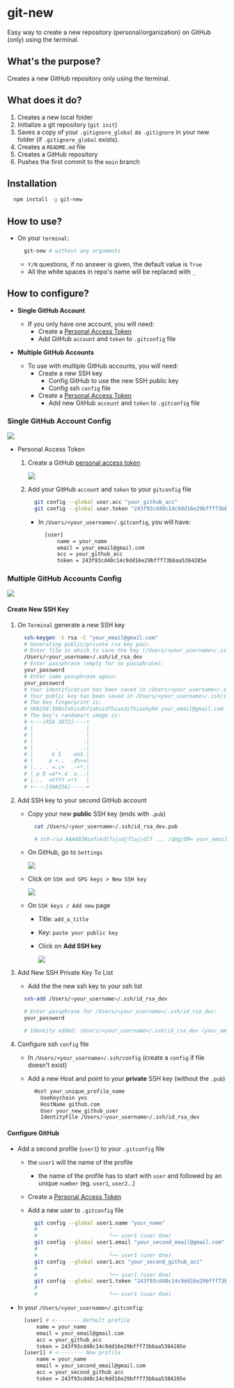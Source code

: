 # git-new

Easy way to create a new repository (personal/organization) on GitHub (only) using the terminal.

## What's the purpose?

Creates a new GitHub repository only using the terminal.

## What does it do?

1. Creates a new local folder
2. Initialize a git repository (`git init`)
3. Saves a copy of your `.gitignore_global` as `.gitignore` in your new folder (if `.gitignore_global` exists).
4. Creates a `README.md` file
5. Creates a GitHub repository
6. Pushes the first commit to the `main` branch

## Installation

```Bash
  npm install -g git-new
```

## How to use?

- On your `terminal`:

  ```Bash
    git-new # without any arguments
  ```

  - `Y/N` questions, if no answer is given, the default value is `True`
  - All the white spaces in repo's name will be replaced with `_`

## How to configure?

- **Single GitHub Account**

  - If you only have one account, you will need:
    - Create a [Personal Access Token](https://github.com/settings/tokens)
    - Add GitHub `account` and `token` to `.gitconfig` file

- **Multiple GitHub Accounts**

  - To use with multiple GitHub accounts, you will need:
    - Create a new SSH key
      - Config GitHub to use the new SSH public key
      - Config ssh `config` file
    - Create a [Personal Access Token](https://github.com/settings/tokens)
      - Add new GitHub `account` and `token` to `.gitconfig` file

### Single GitHub Account Config

![](https://i.imgur.com/4t6aHDr.png)

- Personal Access Token

  1. Create a GitHub [personal access token](https://github.com/settings/tokens)

     ![](https://i.imgur.com/lfBfnut.png)

  2. Add your GitHub `account` and `token` to your `gitconfig` file

     ```Bash
       git config --global user.acc "your_github_acc"
       git config --global user.token "243f93cd40c14c9dd16e29bfff73b6aa5384285e"
     ```

     - In `/Users/<your_username>/.gitconfig`, you will have:

       ```Bash
         [user]
             name = your_name
             email = your_email@gmail.com
             acc = your_github_acc
             token = 243f93cd40c14c9dd16e29bfff73b6aa5384285e
       ```

### Multiple GitHub Accounts Config

![](https://i.imgur.com/m3atLvD.png)

#### Create New SSH Key

1. On `Terminal` generate a new SSH key

   ```Bash
     ssh-keygen -t rsa -C "your_email@gmail.com"
     # Generating public/private rsa key pair.
     # Enter file in which to save the key (/Users/<your_username>/.ssh/id_rsa):
     /Users/<your_username>/.ssh/id_rsa_dev
     # Enter passphrase (empty for no passphrase):
     your_password
     # Enter same passphrase again:
     your_password
     # Your identification has been saved in /Users/<your_username>/.ssh/id_rsa_dev.
     # Your public key has been saved in /Users/<your_username>/.ssh/id_rsa_dev.pub.
     # The key fingerprint is:
     # SHA256:I60nfahisdhfiahsidfhiasdifhiashyH4 your_email@gmail.com
     # The key's randomart image is:
     # +---[RSA 3072]----+
     # |                 |
     # |                 |
     # |                .|
     # |       .       ..|
     # |      k S    oo1.|
     # |     o +..  .d%+=|
     # |. . . =.c+  .-+*.|
     # | p D =a*+.o  o...|
     # |...  +Ffff +*f   |
     # +----[SHA256]-----+
   ```

2. Add SSH key to your second GitHub account

   - Copy your new **public** SSH key (ends with `.pub`)

     ```Bash
       cat /Users/<your_username>/.ssh/id_rsa_dev.pub

       # ssh-rsa AAAAB3Nzafskdlfajsdjflajsdlf ... /qUg/DM= your_email@gmail.com
     ```

   - On GitHub, go to `Settings`

     ![](https://i.imgur.com/2QR3ZvM.png)

   - Click on `SSH and GPG keys > New SSH key`

     ![](https://i.imgur.com/hFkYsiY.png)

   - On `SSH keys / Add new` page

     - Title: `add_a_title`
     - Key: `paste your public key`
     - Click on **Add SSH key**

       ![](https://i.imgur.com/Lvsk3B8.png)

3. Add New SSH Private Key To List

   - Add the the new ssh key to your ssh list

   ```Bash
     ssh-add /Users/<your_username>/.ssh/id_rsa_dev

     # Enter passphrase for /Users/<your_username>/.ssh/id_rsa_dev:
     your_password

     # Identity added: /Users/<your_username>/.ssh/id_rsa_dev (your_email@gmail.com)
   ```

4. Configure ssh `config` file

   - In `/Users/<your_username>/.ssh/config` (create a `config` if file doesn't exist)
   - Add a new Host and point to your **private** SSH key (without the `.pub`)

     ```Bash
       Host your_unique_profile_name
         UseKeychain yes
         HostName github.com
         User your_new_github_user
         IdentityFile /Users/<your_username>/.ssh/id_rsa_dev
     ```

#### Configure GitHub

- Add a second profile (`user1`) to your `.gitconfig` file

  - the `user1` will the name of the profile
    - the name of the profile has to start with `user` and followed by an unique `number` (eg. `user1`, `user2`...)
  - Create a [Personal Access Token](#single-gitHub-account-config)
  - Add a new user to `.gitconfig` file

    ```Bash
      git config --global user1.name "your_name"
      #                       ^
      #                       └── user1 (user One)
      git config --global user1.email "your_second_email@gmail.com"
      #                       ^
      #                       └── user1 (user One)
      git config --global user1.acc "your_second_github_acc"
      #                       ^
      #                       └── user1 (user One)
      git config --global user1.token "243f93cd40c14c9dd16e29bfff73b6aa5384285e"
      #                       ^
      #                       └── user1 (user One)
    ```

- In your `/Users/<your_username>/.gitconfig`:

  ```Bash
    [user] # <-------- Default profile
        name = your_name
        email = your_email@gmail.com
        acc = your_github_acc
        token = 243f93cd40c14c9dd16e29bfff73b6aa5384285e
    [user1] # <-------- New profile
        name = your_name
        email = your_second_email@gmail.com
        acc = your_second_github_acc
        token = 243f93cd40c14c9dd16e29bfff73b6aa5384285e
  ```

